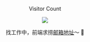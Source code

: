 <p align='center'>Visitor Count</p>
<p align='center'><img src="https://profile-counter.glitch.me/acmenlei/count.svg" /></p>
<p align='center'>找工作中，前端求捞<a href="mailto:coderleilei@163.com">邮箱地址</a>～ 🙏 </p>
